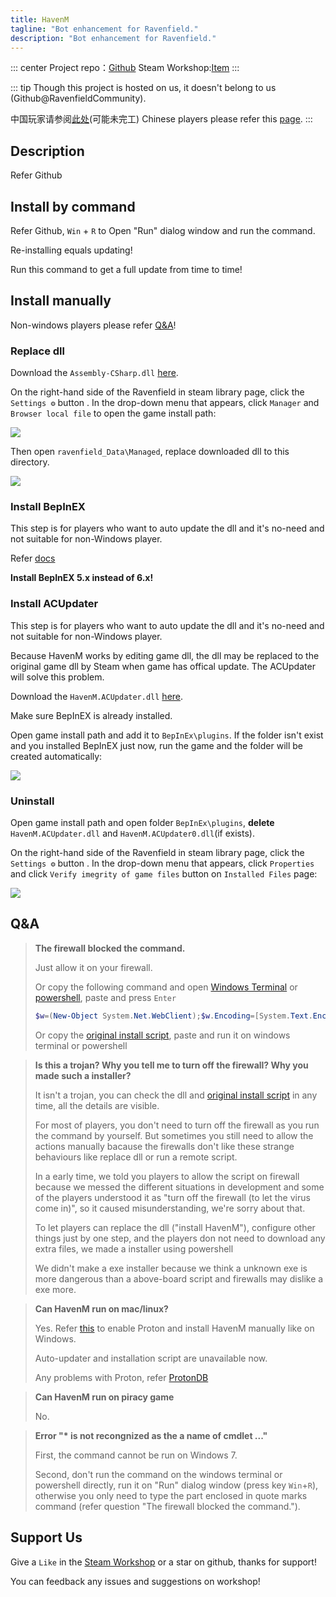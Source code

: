 ```yaml
---
title: HavenM
tagline: "Bot enhancement for Ravenfield."
description: "Bot enhancement for Ravenfield."
---
```


::: center
Project repo：[Github](https://github.com/RavenfieldCommunity/HavenM) Steam Workshop:[Item](https://steamcommunity.com/sharedfiles/filedetails/?id=3428665609)
:::

::: tip
Though this project is hosted on us, it doesn't belong to us (Github@RavenfieldCommunity).

中国玩家请参阅[此处](https://ravenfieldcommunity.github.io/docs/cn/Projects/havenm.html)(可能未完工)  Chinese players please refer this [page](https://ravenfieldcommunity.github.io/docs/cn/Projects/havenm.html).
:::

## Description

Refer Github

## Install by command

Refer Github, `Win` + `R` to Open "Run" dialog window and run the command.

Re-installing equals updating!

Run this command to get a full update from time to time!

## Install manually

Non-windows players please refer [Q&A](#Q&A)!

### Replace dll

Download the `Assembly-CSharp.dll` [here](https://github.com/RavenfieldCommunity/HavenM/releases/tag/Release).

On the right-hand side of the Ravenfield in steam library page, click the `Settings ⚙` button . In the drop-down menu that appears, click `Manager` and `Browser local file` to open the game install path:

![](https://ravenfieldcommunity.github.io/docs-img/Projects/havenm.001.en.png)

Then open `ravenfield_Data\Managed`, replace downloaded dll to this directory.

![](https://ravenfieldcommunity.github.io/docs-img/Projects/havenm.002.png)

### Install BepInEX

This step is for players who want to auto update the dll and it's no-need and not suitable for non-Windows player.

Refer [docs](https://docs.bepinex.dev/articles/user_guide/installation/index.html)

**Install BepInEX 5.x instead of 6.x!**

### Install ACUpdater

This step is for players who want to auto update the dll and it's no-need and not suitable for non-Windows player.

Because HavenM works by editing game dll, the dll may be replaced to the original game dll by Steam when game has offical update. The ACUpdater will solve this problem.

Download the `HavenM.ACUpdater.dll` [here](https://github.com/RavenfieldCommunity/HavenM/releases/tag/ACUpdaterRelease).	

Make sure BepInEX is already installed.

Open game install path and add it to `BepInEx\plugins`. If the folder isn't exist and you installed BepInEX just now, run the game and the folder will be created automatically:

![](https://ravenfieldcommunity.github.io/docs-img/Projects/havenm.003.png)

### Uninstall

Open game install path and open folder `BepInEx\plugins`, **delete** `HavenM.ACUpdater.dll` and `HavenM.ACUpdater0.dll`(if exists). 

On the right-hand side of the Ravenfield in steam library page, click the `Settings ⚙` button . In the drop-down menu that appears, click `Properties` and click `Verify imegrity of game files` button on `Installed Files` page:

![](https://ravenfieldcommunity.github.io/docs-img/Projects/havenm.004.en.png)


## Q&A
> **The firewall blocked the command.**
>
> Just allow it on your firewall.
>
>  Or copy the following command and open [Windows Terminal](https://apps.microsoft.com/detail/9n0dx20hk701) or [powershell](https://learn.microsoft.com/en-us/powershell/scripting/windows-powershell/starting-windows-powershell?view=powershell-7.5), paste and press `Enter`
>  
> ```powershell
> $w=(New-Object System.Net.WebClient);$w.Encoding=[System.Text.Encoding]::UTF8;iex($w.DownloadString('http://ravenfieldcommunity.github.io/static/get_ravenmcn_d-utf8.ps1'));
> ```
>
> Or copy the [original install script](http://ravenfieldcommunity.github.io/static/get_ravenmcn_d-utf8.ps1), paste and run it on windows terminal or powershell

> **Is this a trojan? Why you tell me to turn off the firewall? Why you made such a installer?**
>
> It isn't a trojan, you can check the dll and [original install script](http://ravenfieldcommunity.github.io/static/get_ravenmcn_d-utf8.ps1) in any time, all the details are visible.
>
> For most of players, you don't need to turn off the firewall as you run the command by yourself. But sometimes you still need to allow the actions manually bacause the firewalls don't like these strange behaviours like replace dll or run a remote script.
>
> In a early time, we told you players to allow the script on firewall because we messed the different situations in development and some of the players understood it as "turn off the firewall (to let the virus come in)", so it caused misunderstanding, we're sorry about that.
>
> To let players can replace the dll ("install HavenM"), configure other things just by one step, and the players don not need to download any extra files, we made a installer using powershell
> 
> We didn't make a exe installer because we think a unknown exe is more dangerous than a above-board script and firewalls may dislike a exe more.

> **Can HavenM run on mac/linux?**
>
> Yes. Refer [this](https://www.howtogeek.com/738967/how-to-use-steams-proton-to-play-windows-games-on-linux/#how-to-use-proton-for-steam) to enable Proton and install HavenM manually like on Windows.
>
> Auto-updater and installation script are unavailable now.
>
> Any problems with Proton, refer [ProtonDB](https://www.protondb.com/help)

> **Can HavenM run on piracy game**
>
> No.

> **Error "\* is not recongnized as the a name of cmdlet ..."**
>
> First, the command cannot be run on Windows 7. 
>
> Second, don't run the command on the windows terminal or powershell directly, run it on "Run" dialog window (press key `Win`+`R`), otherwise you only need to type the part enclosed in quote marks command (refer question "The firewall blocked the command.").


## Support Us

Give a `Like` in the [Steam Workshop](https://steamcommunity.com/sharedfiles/filedetails/?id=3428665609) or a star on github, thanks for support!

You can feedback any issues and suggestions on workshop!